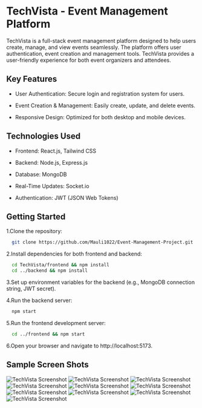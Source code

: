 
# TechVista - Event Management Platform

TechVista is a full-stack event management platform designed to help users create, manage, and view events seamlessly. The platform offers user authentication, event creation and management tools. TechVista provides a user-friendly experience for both event organizers and attendees.


## Key Features
- User Authentication: Secure login and registration system for users.

- Event Creation & Management: Easily create, update, and delete events.

- Responsive Design: Optimized for both desktop and mobile devices.

## Technologies Used
- Frontend: React.js, Tailwind CSS

- Backend: Node.js, Express.js

- Database: MongoDB

- Real-Time Updates: Socket.io

- Authentication: JWT (JSON Web Tokens)

## Getting Started

1.Clone the repository:

```bash
  git clone https://github.com/Mauli1022/Event-Management-Project.git
```
2.Install dependencies for both frontend and backend:

```bash
  cd TechVista/frontend && npm install
  cd ../backend && npm install
```
3.Set up environment variables for the backend (e.g., MongoDB connection string, JWT secret).

4.Run the backend server:

```bash
  npm start
```
5.Run the frontend development server:
```bash
  cd ../frontend && npm start
```
6.Open your browser and navigate to  http://localhost:5173.



## Sample Screen Shots
![TechVista Screenshot](./images/1-Image.png)
![TechVista Screenshot](./images/2-Image.png)
![TechVista Screenshot](./images/3-Image.png)
![TechVista Screenshot](./images/4-Image.png)
![TechVista Screenshot](./images/5-Image.png)
![TechVista Screenshot](./images/6-Image.png)
![TechVista Screenshot](./images/7-Image.png)
![TechVista Screenshot](./images/8-Image.png)
![TechVista Screenshot](./images/9-Image.png)
![TechVista Screenshot](./images/10-Image.png)
